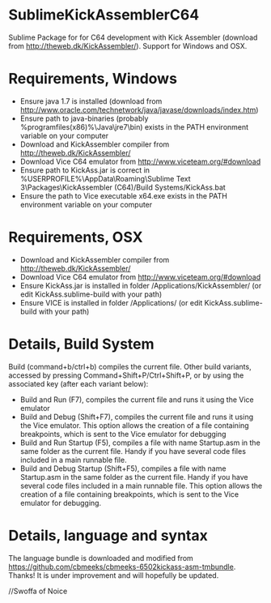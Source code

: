 SublimeKickAssemblerC64
=======================
Sublime Package for for C64 development with Kick Assembler (download from http://theweb.dk/KickAssembler/). 
Support for Windows and OSX.

Requirements, Windows
=====================
 - Ensure java 1.7 is installed (download from http://www.oracle.com/technetwork/java/javase/downloads/index.htm)
 - Ensure path to java-binaries (probably %programfiles(x86)%\Java\jre7\bin) exists in the PATH environment variable on your computer
 - Download and KickAssembler compiler from http://theweb.dk/KickAssembler/
 - Download Vice C64 emulator from http://www.viceteam.org/#download
 - Ensure path to KickAss.jar is correct in %USERPROFILE%\AppData\Roaming\Sublime Text 3\Packages\KickAssembler (C64)/Build Systems/KickAss.bat
 - Ensure the path to Vice executable x64.exe exists in the PATH environment variable on your computer

Requirements, OSX
=====================
 - Download and KickAssembler compiler from http://theweb.dk/KickAssembler/
 - Download Vice C64 emulator from http://www.viceteam.org/#download
 - Ensure KickAss.jar is installed in folder /Applications/KickAssembler/ (or edit KickAss.sublime-build with your path)
 - Ensure VICE is installed in folder /Applications/ (or edit KickAss.sublime-build with your path)

Details, Build System
=====================
Build (command+b/ctrl+b) compiles the current file.
Other build variants, accessed by pressing Command+Shift+P/Ctrl+Shift+P, or by using the associated key (after each variant below):

 - Build and Run (F7), compiles the current file and runs it using the Vice emulator
 - Build and Debug (Shift+F7), compiles the current file and runs it using the Vice emulator. This option allows the creation of a file containing breakpoints, which is sent to the Vice emulator for debugging
 - Build and Run Startup (F5), compiles a file with name Startup.asm in the same folder as the current file. Handy if you have several code files included in a main runnable file.
 - Build and Debug Startup (Shift+F5), compiles a file with name Startup.asm in the same folder as the current file. Handy if you have several code files included in a main runnable file. This option allows the creation of a file containing breakpoints, which is sent to the Vice emulator for debugging.

Details, language and syntax
============================
The language bundle is downloaded and modified from https://github.com/cbmeeks/cbmeeks-6502kickass-asm-tmbundle. Thanks!
It is under improvement and will hopefully be updated.

//Swoffa of Noice